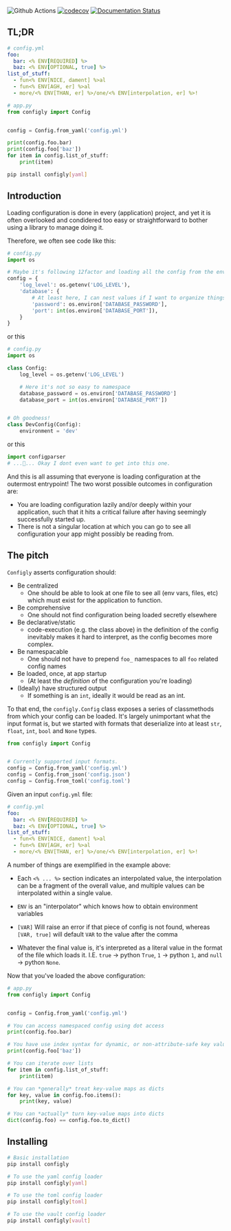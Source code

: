 ![Github Actions](https://github.com/schireson/configly/actions/workflows/build.yml/badge.svg) [![codecov](https://codecov.io/gh/schireson/configly/branch/main/graph/badge.svg)](https://codecov.io/gh/schireson/configly) [![Documentation Status](https://readthedocs.org/projects/configly/badge/?version=latest)](https://configly.readthedocs.io/en/latest/?badge=latest)

## TL;DR

```yaml
# config.yml
foo:
  bar: <% ENV[REQUIRED] %>
  baz: <% ENV[OPTIONAL, true] %>
list_of_stuff:
  - fun<% ENV[NICE, dament] %>al
  - fun<% ENV[AGH, er] %>al
  - more/<% ENV[THAN, er] %>/one/<% ENV[interpolation, er] %>!
```

```python
# app.py
from configly import Config


config = Config.from_yaml('config.yml')

print(config.foo.bar)
print(config.foo['baz'])
for item in config.list_of_stuff:
    print(item)
```

```bash
pip install configly[yaml]
```

## Introduction

Loading configuration is done in every (application) project, and yet it is often
overlooked and condidered too easy or straightforward to bother using a library
to manage doing it.

Therefore, we often see code like this:

```python
# config.py
import os

# Maybe it's following 12factor and loading all the config from the environment.
config = {
    'log_level': os.getenv('LOG_LEVEL'),
    'database': {
        # At least here, I can nest values if I want to organize things.
        'password': os.environ['DATABASE_PASSWORD'],
        'port': int(os.environ['DATABASE_PORT']),
    }
}
```

or this

```python
# config.py
import os

class Config:
    log_level = os.getenv('LOG_LEVEL')

    # Here it's not so easy to namespace
    database_password = os.environ['DATABASE_PASSWORD']
    database_port = int(os.environ['DATABASE_PORT'])


# Oh goodness!
class DevConfig(Config):
    environment = 'dev'
```

or this

```python
import configparser
# ...🤢... Okay I dont even want to get into this one.
```

And this is all assuming that everyone is loading configuration at the outermost entrypoint!
The two worst possible outcomes in configuration are:

- You are loading configuration lazily and/or deeply within your application, such that it
  hits a critical failure after having seemingly successfully started up.
- There is not a singular location at which you can go to see all configuration your app might
  possibly be reading from.

## The pitch

`Configly` asserts configuration should:

- Be centralized
  - One should be able to look at one file to see all (env vars, files, etc) which must exist for the
    application to function.
- Be comprehensive
  - One should not find configuration being loaded secretly elsewhere
- Be declarative/static
  - code-execution (e.g. the class above) in the definition of the config inevitably makes it
    hard to interpret, as the config becomes more complex.
- Be namespacable
  - One should not have to prepend `foo_` namespaces to all `foo` related config names
- Be loaded, once, at app startup
  - (At least the _definition_ of the configuration you're loading)
- (Ideally) have structured output
  - If something is an `int`, ideally it would be read as an int.

To that end, the `configly.Config` class exposes a series of classmethods from which your config
can be loaded. It's largely unimportant what the input format is, but we started with formats
that deserialize into at least `str`, `float`, `int`, `bool` and `None` types.

```python
from configly import Config


# Currently supported input formats.
config = Config.from_yaml('config.yml')
config = Config.from_json('config.json')
config = Config.from_toml('config.toml')
```

Given an input `config.yml` file:

```yaml
# config.yml
foo:
  bar: <% ENV[REQUIRED] %>
  baz: <% ENV[OPTIONAL, true] %>
list_of_stuff:
  - fun<% ENV[NICE, dament] %>al
  - fun<% ENV[AGH, er] %>al
  - more/<% ENV[THAN, er] %>/one/<% ENV[interpolation, er] %>!
```

A number of things are exemplified in the example above:

- Each `<% ... %>` section indicates an interpolated value, the interpolation can
  be a fragment of the overall value, and multiple values can be interpolated
  within a single value.

- `ENV` is an "interpolator" which knows how to obtain environment variables

- `[VAR]` Will raise an error if that piece of config is not found, whereas
  `[VAR, true]` will default `VAR` to the value after the comma

- Whatever the final value is, it's interpreted as a literal value in the
  format of the file which loads it. I.E. `true` -> python `True`, `1` ->
  python `1`, and `null` -> python `None`.

Now that you've loaded the above configuration:

```python
# app.py
from configly import Config


config = Config.from_yaml('config.yml')

# You can access namespaced config using dot access
print(config.foo.bar)

# You have use index syntax for dynamic, or non-attribute-safe key values.
print(config.foo['baz'])

# You can iterate over lists
for item in config.list_of_stuff:
    print(item)

# You can *generally* treat key-value maps as dicts
for key, value in config.foo.items():
    print(key, value)

# You can *actually* turn key-value maps into dicts
dict(config.foo) == config.foo.to_dict()
```

## Installing

```bash
# Basic installation
pip install configly

# To use the yaml config loader
pip install configly[yaml]

# To use the toml config loader
pip install configly[toml]

# To use the vault config loader
pip install configly[vault]
```
